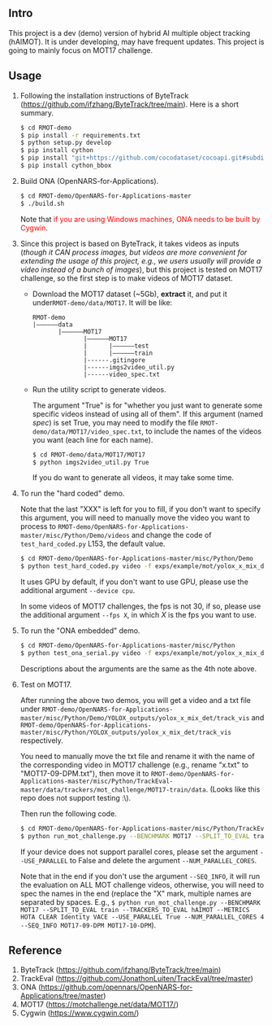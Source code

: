 ## Intro

This project is a dev (demo) version of hybrid AI multiple object tracking (hAIMOT). It is under developing, may have frequent updates. This project is going to mainly focus on MOT17 challenge.

## Usage

1. Following the installation instructions of ByteTrack (https://github.com/ifzhang/ByteTrack/tree/main). Here is a short summary.

   ```bash
   $ cd RMOT-demo
   $ pip install -r requirements.txt
   $ python setup.py develop
   $ pip install cython
   $ pip install "git+https://github.com/cocodataset/cocoapi.git#subdirectory=PythonAPI"
   $ pip install cython_bbox
   ```

2. Build ONA (OpenNARS-for-Applications).

   ```bash
   $ cd RMOT-demo/OpenNARS-for-Applications-master
   $ ./build.sh
   ```

   Note that <font color="red">if you are using Windows machines, ONA needs to be built by Cygwin</font>.

3. Since this project is based on ByteTrack, it takes videos as inputs (*though it CAN process images, but videos are more convenient for extending the usage of this project, e.g., we users usually will provide a video instead of a bunch of images*), but this project is tested on MOT17 challenge, so the first step is to make videos of MOT17 dataset.

   * Download the MOT17 dataset (~5Gb), **extract** it, and put it under`RMOT-demo/data/MOT17`. It will be like:

     ```
     RMOT-demo
     |——————data
            |——————MOT17
                   |——————MOT17
                   |      |——————test
                   |      |——————train
                   |------.gitingore
                   |------imgs2video_util.py
                   |------video_spec.txt
     ```

   * Run the utility script to generate videos.

     The argument "True" is for "whether you just want to generate some specific videos instead of using all of them". If this argument (named $spec$) is set True, you may need to modify the file `RMOT-demo/data/MOT17/video_spec.txt`, to include the names of the videos you want (each line for each name).

     ```bash
     $ cd RMOT-demo/data/MOT17/MOT17
     $ python imgs2video_util.py True
     ```

     If you do want to generate all videos, it may take some time.

4. To run the "hard coded" demo.

   Note that the last "XXX" is left for you to fill, if you don't want to specify this argument, you will need to manually move the video you want to process to `RMOT-demo/OpenNARS-for-Applications-master/misc/Python/Demo/videos` and change the code of `test_hard_coded.py` L153, the default value. 

   ```bash
   $ cd RMOT-demo/OpenNARS-for-Applications-master/misc/Python/Demo
   $ python test_hard_coded.py video -f exps/example/mot/yolox_x_mix_det.py -c pretrained/bytetrack_x_mot17.pth.tar --fp16 --fuse --save_result --path XXX
   ```

   It uses GPU by default, if you don't want to use GPU, please use the additional argument `--device cpu`.

   In some videos of MOT17 challenges, the fps is not 30, if so, please use the additional argument `--fps X`, in which $X$ is the fps you want to use. 

5. To run the "ONA embedded" demo.

   ```bash
   $ cd RMOT-demo/OpenNARS-for-Applications-master/misc/Python
   $ python test_ona_serial.py video -f exps/example/mot/yolox_x_mix_det.py -c pretrained/bytetrack_x_mot17.pth.tar --fp16 --fuse --save_result --path XXX
   ```

   Descriptions about the arguments are the same as the 4th note above.

6. Test on MOT17.

   After running the above two demos, you will get a video and a txt file under `RMOT-demo/OpenNARS-for-Applications-master/misc/Python/Demo/YOLOX_outputs/yolox_x_mix_det/track_vis` and `RMOT-demo/OpenNARS-for-Applications-master/misc/Python/YOLOX_outputs/yolox_x_mix_det/track_vis` respectively.

   You need to manually move the txt file and rename it with the name of the corresponding video in MOT17 challenge (e.g., rename "x.txt" to "MOT17-09-DPM.txt"), then move it to `RMOT-demo/OpenNARS-for-Applications-master/misc/Python/TrackEval-master/data/trackers/mot_challenge/MOT17-train/data`. (Looks like this repo does not support testing :\\).

   Then run the following code.

   ```bash
   $ cd RMOT-demo/OpenNARS-for-Applications-master/misc/Python/TrackEval-master/scripts
   $ python run_mot_challenge.py --BENCHMARK MOT17 --SPLIT_TO_EVAL train --TRACKERS_TO_EVAL hAIMOT --METRICS HOTA CLEAR Identity VACE --USE_PARALLEL True --NUM_PARALLEL_CORES 4 --SEQ_INFO X
   ```

   If your device does not support parallel cores, please set the argument `--USE_PARALLEL` to False and delete the argument `--NUM_PARALLEL_CORES`.

   Note that in the end if you don't use the argument `--SEQ_INFO`, it will run the evaluation on ALL MOT challenge videos, otherwise, you will need to spec the names in the end (replace the "X" mark, multiple names are separated by spaces. E.g., `$ python run_mot_challenge.py --BENCHMARK MOT17 --SPLIT_TO_EVAL train --TRACKERS_TO_EVAL hAIMOT --METRICS HOTA CLEAR Identity VACE --USE_PARALLEL True --NUM_PARALLEL_CORES 4 --SEQ_INFO MOT17-09-DPM MOT17-10-DPM`).

## Reference

1. ByteTrack (https://github.com/ifzhang/ByteTrack/tree/main)
2. TrackEval (https://github.com/JonathonLuiten/TrackEval/tree/master)
3. ONA (https://github.com/opennars/OpenNARS-for-Applications/tree/master)
4. MOT17 (https://motchallenge.net/data/MOT17/)
5. Cygwin (https://www.cygwin.com/)
